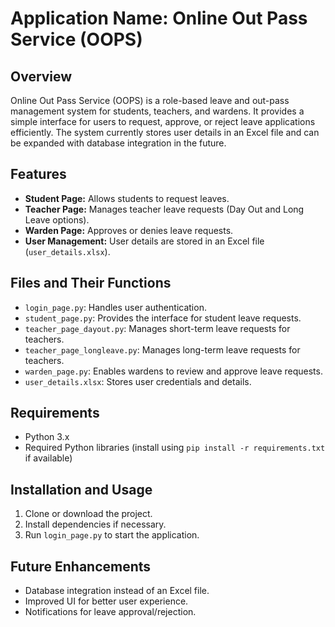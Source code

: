 # Application Name: Online Out Pass Service (OOPS)

## Overview
Online Out Pass Service (OOPS) is a role-based leave and out-pass management system for students, teachers, and wardens. It provides a simple interface for users to request, approve, or reject leave applications efficiently. The system currently stores user details in an Excel file and can be expanded with database integration in the future.

## Features
- **Student Page:** Allows students to request leaves.
- **Teacher Page:** Manages teacher leave requests (Day Out and Long Leave options).
- **Warden Page:** Approves or denies leave requests.
- **User Management:** User details are stored in an Excel file (`user_details.xlsx`).

## Files and Their Functions
- `login_page.py`: Handles user authentication.
- `student_page.py`: Provides the interface for student leave requests.
- `teacher_page_dayout.py`: Manages short-term leave requests for teachers.
- `teacher_page_longleave.py`: Manages long-term leave requests for teachers.
- `warden_page.py`: Enables wardens to review and approve leave requests.
- `user_details.xlsx`: Stores user credentials and details.

## Requirements
- Python 3.x
- Required Python libraries (install using `pip install -r requirements.txt` if available)

## Installation and Usage
1. Clone or download the project.
2. Install dependencies if necessary.
3. Run `login_page.py` to start the application.

## Future Enhancements
- Database integration instead of an Excel file.
- Improved UI for better user experience.
- Notifications for leave approval/rejection.

